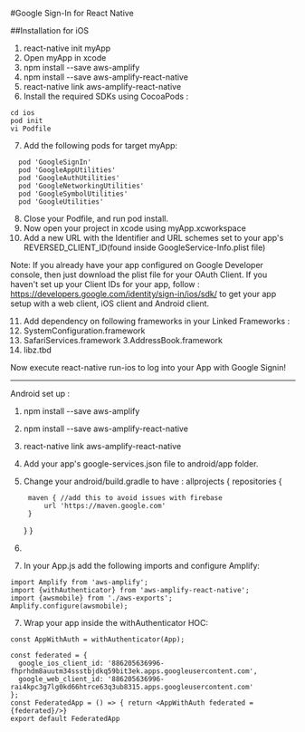 #Google Sign-In for React Native

##Installation for iOS

1. react-native init myApp
2. Open myApp in xcode
3. npm install --save aws-amplify
4. npm install --save aws-amplify-react-native
5. react-native link aws-amplify-react-native
6. Install the required SDKs using CocoaPods :
```
cd ios
pod init
vi Podfile 
```

7. Add the following pods for target myApp: 
```
  pod 'GoogleSignIn'
  pod 'GoogleAppUtilities'
  pod 'GoogleAuthUtilities'
  pod 'GoogleNetworkingUtilities'
  pod 'GoogleSymbolUtilities'
  pod 'GoogleUtilities'
```
8. Close your Podfile, and run pod install.
9. Now open your project in xcode using myApp.xcworkspace
10. Add a new URL with the Identifier and URL schemes set to your app's REVERSED_CLIENT_ID(found inside GoogleService-Info.plist file)


 Note: If you already have your app configured on Google Developer console, then just download the plist file for your OAuth Client. If you haven't set up your Client IDs for your app, follow : https://developers.google.com/identity/sign-in/ios/sdk/ to get your app setup with a web client, iOS client and Android client.

 11. Add dependency on following frameworks in your Linked Frameworks : 
 1. SystemConfiguration.framework
 2. SafariServices.framework
 3.AddressBook.framework 
 4. libz.tbd

 Now execute react-native run-ios to log into your App with Google Signin! 


---------------------------------------------
Android set up : 

1. npm install --save aws-amplify
2. npm install --save aws-amplify-react-native
3. react-native link aws-amplify-react-native
4. Add your app's google-services.json file to android/app folder.
5. Change your android/build.gradle to have : 
allprojects {
    repositories {
        
        maven { //add this to avoid issues with firebase
            url 'https://maven.google.com'
        }
       
    }
}
6.







6. In your App.js add the following imports and configure Amplify: 
```
import Amplify from 'aws-amplify';
import {withAuthenticator} from 'aws-amplify-react-native';
import {awsmobile} from './aws-exports';
Amplify.configure(awsmobile);
```

7. Wrap your app inside the withAuthenticator HOC:
```
const AppWithAuth = withAuthenticator(App);

const federated = {
  google_ios_client_id: '886205636996-fhprhdm8auutm34ssstbjdkq59bit3ek.apps.googleusercontent.com',
  google_web_client_id: '886205636996-rai4kpc3g7lg0kd66htrce63q3ub8315.apps.googleusercontent.com'
};
const FederatedApp = () => { return <AppWithAuth federated = {federated}/>}
export default FederatedApp
```



